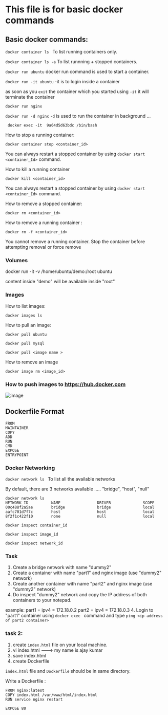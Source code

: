 # This file is for basic docker commands 


## Basic docker commands:

`docker container ls `  To list running containers only.


`docker container ls -a` To list runnning + stopped containers. 


`docker run ubuntu`  docker run command is used to start a container.


`docker run -it ubuntu`  -it is to login inside a container 

as soon as you `exit` the container which you started using `-it` it will terminate the container


`docker run nginx` 

`docker run -d nginx`  `-d` is used to run the container in background ... 


` docker exec -it  9a64d5d63bdc /bin/bash` 


How to stop a running container:

`docker container stop <container_id>`

You can always restart a stopped container by using `docker start <container_Id>` command. 
 
How to kill a running container 

`docker kill <container_id>`

You can always restart a stopped container by using `docker start <container_Id>` command. 



How to remove a stopped container:

`docker rm <container_id>`

How to remove a running container :

`docker rm -f <container_id>`

You cannot remove a running container. Stop the container before attempting removal or force remove


### Volumes

docker run -it -v /home/ubuntu/demo:/root  ubuntu

content inside "demo" will be available inside "root"

### Images

How to list images:

 `docker images ls `

How to pull an image:

`docker pull ubuntu ` 

`docker pull mysql`

`docker pull <image name >`


How to remove an image

`docker image rm <image_id>`


### How to push images to https://hub.docker.com

![image](https://user-images.githubusercontent.com/31384241/58144246-4572b100-7c6b-11e9-93a8-8e3f459caf63.png)


## Dockerfile Format

```
FROM 
MAINTAINER
COPY 
ADD
RUN
CMD 
EXPOSE 
ENTRYPOINT
```


### Docker Networking 

`docker network ls `  To list all the available networks 

By default, there are 3 networks available ..... "bridge", "host",  "null"

```
docker network ls 
NETWORK ID          NAME                DRIVER              SCOPE
00c488f2a5ae        bridge              bridge              local
aafc701d7f7c        host                host                local
8f2f1c422f10        none                null                local
```

`docker inspect container_id`

`docker inspect image_id`

`docker inspect network_id`


### Task 

1. Create a  bridge network with name "dummy2"
2. Create a container with name "part1" and nginx image  (use "dummy2" network)
3. Create another container with name "part2" and nginx image  (use "dummy2" network)
3. Do inspect "dummy2" network and copy the IP address of both containers to your notepad.  

 example:    part1  = ipv4 = 172.18.0.2
             part2  = ipv4 = 172.18.0.3
4. Login to  "part1" container using `docker exec ` command and type `ping <ip address of part2 container>`


### task 2:
1. create `index.html` file on your local machine.  
2. vi index.html  ---> my name is ajay kumar
3. save index.html 
4. create Dockerfile

`index.html` file and `Dockerfile` should be in same directory.

Write a Dockerfile :

```
FROM nginx:latest
COPY index.html /var/www/html/index.html
RUN service nginx restart

EXPOSE 80 
```









